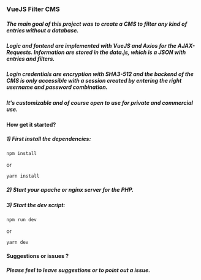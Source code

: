 ### VueJS Filter CMS

##### The main goal of this project was to create a CMS to filter any kind of entries without a database. 
##### Logic and fontend are implemented with VueJS and Axios for the AJAX-Requests. Information are stored  in the data.js, which is a JSON with entries and filters. 
##### Login credentials are encryption with SHA3-512  and the backend of the CMS is only accessible with a session created by entering the right username and password combination.

##### It's customizable and of course open to use for private and commercial use.


#### How get it started?

##### 1) First install the dependencies:
```
npm install
```
or
```
yarn install
```

##### 2) Start your apache or nginx server for the PHP.

##### 3) Start the dev script:
```
npm run dev
```
or
```
yarn dev
```


#### Suggestions or issues ?
##### Please feel to leave suggestions or  to point out a issue.